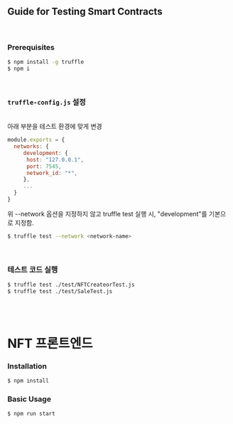 ## Guide for Testing Smart Contracts
<br/>

### Prerequisites

```bash
$ npm install -g truffle
$ npm i
```

<br/>

### ```truffle-config.js``` 설정

<br/>
아래 부분을 테스트 환경에 맞게 변경

```js
module.exports = {
  networks: {
     development: {
      host: "127.0.0.1",    
      port: 7545,           
      network_id: "*",    
     },
     ...
  }
}
```

위 --network 옵션을 지정하지 않고 truffle test 실행  시, "development"를 기본으로 지정함.

```bash
$ truffle test --network <network-name>
```
<br/>

### 테스트 코드 실행

```bash
$ truffle test ./test/NFTCreateorTest.js
$ truffle test ./test/SaleTest.js
```

<br/>
<br/>

# NFT 프론트엔드


### Installation

``` bash
$ npm install

```


### Basic Usage


``` bash
$ npm run start
```
